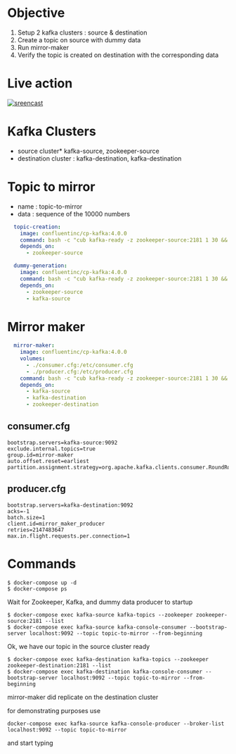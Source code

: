 # Objective
1. Setup 2 kafka clusters : source & destination
1. Create a topic on source with dummy data
1. Run mirror-maker 
1. Verify the topic is created on destination with the corresponding data

# Live action
[![sreencast](https://asciinema.org/a/FSMC1bbQ2kAtrCEHkY2KUQ5Pq.png)](https://asciinema.org/a/FSMC1bbQ2kAtrCEHkY2KUQ5Pq?autoplay=1)

# Kafka Clusters
* source cluster* kafka-source, zookeeper-source
* destination cluster : kafka-destination, kafka-destination

# Topic to mirror
* name : topic-to-mirror
* data : sequence of the 10000 numbers

```yml
  topic-creation:
    image: confluentinc/cp-kafka:4.0.0
    command: bash -c "cub kafka-ready -z zookeeper-source:2181 1 30 && kafka-topics --zookeeper zookeeper-source:2181 --create --topic topic-to-mirror --partitions 10 --replication-factor 1"
    depends_on:
      - zookeeper-source

  dummy-generation:
    image: confluentinc/cp-kafka:4.0.0
    command: bash -c "cub kafka-ready -z zookeeper-source:2181 1 30 && sleep 5 && seq 10000 | kafka-console-producer --broker-list kafka-source:9092 --topic topic-to-mirror"
    depends_on:
      - zookeeper-source
      - kafka-source
```

# Mirror maker
```yml
  mirror-maker:
    image: confluentinc/cp-kafka:4.0.0
    volumes:
      - ./consumer.cfg:/etc/consumer.cfg
      - ./producer.cfg:/etc/producer.cfg
    command: bash -c "cub kafka-ready -z zookeeper-source:2181 1 30 && cub kafka-ready -z zookeeper-destination:2181 1 30 && kafka-mirror-maker --consumer.config /etc/consumer.cfg --producer.config /etc/producer.cfg --whitelist topic-to-mirror --num.streams 1"
    depends_on:
      - kafka-source
      - kafka-destination
      - zookeeper-destination
 ```

## consumer.cfg
```properties
bootstrap.servers=kafka-source:9092
exclude.internal.topics=true
group.id=mirror-maker
auto.offset.reset=earliest
partition.assignment.strategy=org.apache.kafka.clients.consumer.RoundRobinAssignor
```

## producer.cfg
```properties
bootstrap.servers=kafka-destination:9092
acks=-1
batch.size=1
client.id=mirror_maker_producer
retries=2147483647
max.in.flight.requests.per.connection=1
```

# Commands

```
$ docker-compose up -d
$ docker-compose ps
```

Wait for Zookeeper, Kafka, and dummy data producer to startup

```
$ docker-compose exec kafka-source kafka-topics --zookeeper zookeeper-source:2181 --list
$ docker-compose exec kafka-source kafka-console-consumer --bootstrap-server localhost:9092 --topic topic-to-mirror --from-beginning
```

Ok, we have our topic in the source cluster ready 

```
$ docker-compose exec kafka-destination kafka-topics --zookeeper zookeeper-destination:2181 --list
$ docker-compose exec kafka-destination kafka-console-consumer --bootstrap-server localhost:9092 --topic topic-to-mirror --from-beginning
```

mirror-maker did replicate on the destination cluster

for demonstrating purposes use 
```
docker-compose exec kafka-source kafka-console-producer --broker-list localhost:9092 --topic topic-to-mirror
```
and start typing
